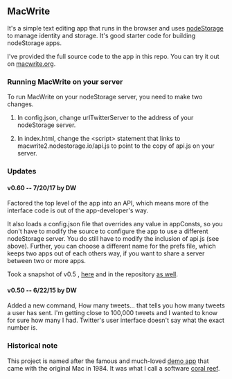 ## MacWrite

It's a simple text editing app that runs in the browser and uses <a href="https://github.com/scripting/nodeStorage">nodeStorage</a> to manage identity and storage. It's good starter code for building nodeStorage apps.

I've provided the full source code to the app in this repo. You can try it out on <a href="http://macwrite.org/">macwrite.org</a>.

### Running MacWrite on your server

To run MacWrite on your nodeStorage server, you need to make two changes.

1. In config.json, change urlTwitterServer to the address of your nodeStorage server.

2. In index.html, change the &lt;script> statement that links to macwrite2.nodestorage.io/api.js to point to the copy of api.js on your server.

### Updates

#### v0.60 -- 7/20/17 by DW

Factored the top level of the app into an API, which means more of the interface code is out of the app-developer's way. 

It also loads a config.json file that overrides any value in appConsts, so you don't have to modify the source to configure the app to use a different nodeStorage server. You do still have to modify the inclusion of api.js (see above). Further, you can choose a different name for the prefs file, which keeps two apps out of each others way, if you want to share a server between two or more apps.

Took a snapshot of  v0.5 , <a href="http://macwrite.org/archive/v0.5/">here</a> and in the repository <a href="https://github.com/scripting/macwrite/tree/master/archive/v0.50">as well</a>. 

#### v0.50 -- 6/22/15 by DW

Added a new command, How many tweets... that tells you how many tweets a user has sent. I'm getting close to 100,000 tweets and I wanted to know for sure how many I had. Twitter's user interface doesn't say what the exact number is. 

### Historical note

This project is named after the famous and much-loved <a href="http://en.wikipedia.org/wiki/MacWrite">demo app</a> that came with the original Mac in 1984. It was what I call a software <a href="http://threads2.scripting.com/2013/january/whatAboutMacwriteAndMacpaint">coral reef</a>.


